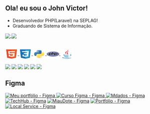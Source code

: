 
<!--
**Johnviti/Johnviti** is a ✨ _special_ ✨ repository because its `README.md` (this file) appears on your GitHub profile.

Here are some ideas to get you started:

- 🔭 I’m currently working on ...
- 🌱 I’m currently learning ...
- 👯 I’m looking to collaborate on ...
- 🤔 I’m looking for help with ...
- 💬 Ask me about ...
- 📫 How to reach me: ...
- 😄 Pronouns: ...
- ⚡ Fun fact: ...
-->
## Ola! eu sou o John Victor! 
- Desenvolvedor PHP(Laravel) na SEPLAG!
- Graduando de Sistema de Informação.
<div>
  <a href="https://github.com/Johnviti">
  <img height="180em"  align="center" src="https://awesome-github-stats.azurewebsites.net/user-stats/Johnviti?cardType=level&theme=dracula&preferLogin=false&Title=61DAFB&Ring=61DAFB" />
  <img height="180em"  align="center" src="https://github-readme-stats.vercel.app/api/top-langs/?username=Johnviti&layout=compact&langs_count=7&theme=react" />
</div>
 <br>
<div> 
  <div style="display: inline_block"><br>
<!--   <img align="center" alt="Rafa-Js" height="30" width="40" src="https://raw.githubusercontent.com/devicons/devicon/master/icons/javascript/javascript-plain.svg"> -->
  <img align="center" alt="HTML" height="30" width="40" src="https://raw.githubusercontent.com/devicons/devicon/master/icons/html5/html5-original.svg">
  <img align="center" alt="CSS" height="30" width="40" src="https://raw.githubusercontent.com/devicons/devicon/master/icons/css3/css3-original.svg">
  <img align="center" alt="Python" height="30" width="40" src="https://raw.githubusercontent.com/devicons/devicon/master/icons/python/python-original.svg">
  <img align="center" alt="PHP" height="30" width="40" src="https://raw.githubusercontent.com/devicons/devicon/master/icons/php/php-original.svg">
  <img align="center" alt="java" height="30" width="40" src="https://raw.githubusercontent.com/devicons/devicon/master/icons/java/java-original.svg">  
</div>
<br>
<div> 
  <a href="https://johnviti.github.io/Landing-Page/" target="_blank"><img src="https://img.shields.io/badge/my_portfolio-000?style=for-the-badge&logo=ko-fi&logoColor=white" target="_blank"></a>
  <a href="https://johnviti.github.io/CursosLanding/" target="_blank"><img src="https://img.shields.io/badge/site projeto-purple?style=for-the-badge&logo=website&logoColor=white" target="_blank"></a>
  <a href="https://www.instagram.com/victor.john1/" target="_blank"><img src="https://img.shields.io/badge/-Instagram-%23E4405F?style=for-the-badge&logo=instagram&logoColor=white" target="_blank"></a>
  <a href="https://discord.com/channels/@me/942440242240167936" target="_blank"><img src="https://img.shields.io/badge/Discord-7289DA?style=for-the-badge&logo=discord&logoColor=white" target="_blank"></a> 
  <a href="[https://www.linkedin.com/in/rafaella-ballerini-45875016a](https://www.linkedin.com/in/john-victor-648480225/)" target="_blank"><img src="https://img.shields.io/badge/-LinkedIn-%230077B5?style=for-the-badge&logo=linkedin&logoColor=white" target="_blank"></a> 
  <a href="https://johnviti.github.io/3D-Animation/" target="_blank"><img src="https://img.shields.io/badge/site-3D-green?style=for-the-badge&logo=3D&logoColor=white" target="_blank"></a> 
</div>
<h2>Figma</h2>
<div> 
<a href="https://www.figma.com/file/2G35UWwV4FpR9Gj4ocO03r/Portilofio---Me----John-Victor?type=design&node-id=0-1&mode=design&t=sbuec3T0MztBBGY1-0" target="_blank">
  <img src="https://img.shields.io/badge/Meu%20portf%C3%B3lio%20-%20Figma-663399?style=for-the-badge&logo=figma&logoColor=white" alt="Meu portfólio - Figma" />
</a>
<a href="https://www.figma.com/file/taYY5FuGPlq2wa28To4PCx/Curso---Figma?type=design&node-id=26-7&mode=design" target="_blank">
  <img src="https://img.shields.io/badge/Curso%20Figma%20-%20Figma-663399?style=for-the-badge&logo=figma&logoColor=white" alt="Curso Figma - Figma" />
</a>
<a href="https://www.figma.com/file/GTbFGj6xgMlOiMitg6FoXe/Prot%C3%B3tipo-MDados?type=design&node-id=0-1&mode=design&t=omGuB2jlWFWGpF0a-0" target="_blank">
  <img src="https://img.shields.io/badge/Mdados%20-%20Figma-F24E1E?style=for-the-badge&logo=figma&logoColor=white" alt="Mdados - Figma" />
</a>
  <a href="https://www.figma.com/file/dGqLFvbqgZbHWQ4DU2GRyN/TechHubPage?type=design&node-id=2-45&mode=design&t=GrAgFBXPo2aaZBnl-0" target="_blank"><img src="https://img.shields.io/badge/TechHub%20-%20Figma-F24E1E?style=for-the-badge&logo=figma&logoColor=white" alt="TechHub - Figma" /></a>
  <a href="https://www.figma.com/file/kJWhrrKyciScyssYWcloGv/MiauDote?type=design&node-id=0-1&mode=design&t=vlumsTGKwnSeBq7r-0" target="_blank"><img src="https://img.shields.io/badge/MiauDote%20-%20Figma-F24E1E?style=for-the-badge&logo=figma&logoColor=white" alt="MiauDote - Figma" /></a>
<a href="https://www.figma.com/file/q3u758PVs66GgevwOjWofx/Portifolio?type=design&node-id=0-1&mode=design&t=jFIl3K1HGI7nWDk6-0" target="_blank">
  <img src="https://img.shields.io/badge/Portf%C3%B3lio%20-%20Figma-F24E1E?style=for-the-badge&logo=figma&logoColor=white" alt="Portfólio - Figma" />
</a>
<a href="https://www.figma.com/file/Jk9lTdZ1ONcupfaSxRhP3B/LocalService?type=design&node-id=0-1&mode=design&t=8Ocv8jDaTcdtv9kM-0" target="_blank">
  <img src="https://img.shields.io/badge/Local%20Service%20-%20Figma-F24E1E?style=for-the-badge&logo=figma&logoColor=white" alt="Local Service - Figma" />
</a>
</div>
